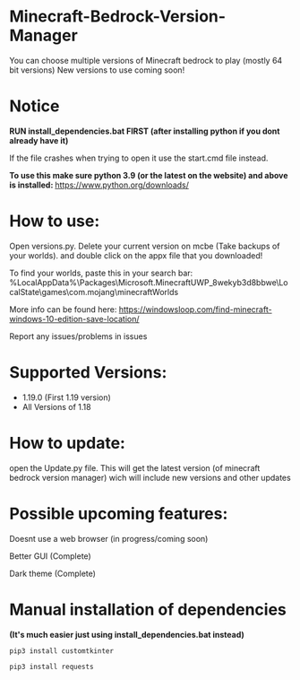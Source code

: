 # Minecraft-Bedrock-Version-Manager
You can choose multiple versions of Minecraft bedrock to play (mostly 64 bit versions)
New versions to use coming soon!

# Notice

<strong>RUN install_dependencies.bat FIRST (after installing python if you dont already have it) </strong>


If the file crashes when trying to open it use the start.cmd file instead.


<strong >To use this make sure python 3.9 (or the latest on the website) and above is installed: </strong>
https://www.python.org/downloads/

# How to use:
Open versions.py. Delete your current version on mcbe (Take backups of your worlds).
and double click on the appx file that you downloaded!

To find your worlds, paste this in your search bar:
%LocalAppData%\Packages\Microsoft.MinecraftUWP_8wekyb3d8bbwe\LocalState\games\com.mojang\minecraftWorlds

More info can be found here: https://windowsloop.com/find-minecraft-windows-10-edition-save-location/

Report any issues/problems in issues

# Supported Versions:
+ 1.19.0 (First 1.19 version)
+ All Versions of 1.18

# How to update:
open the Update.py file. This will get the latest version (of minecraft bedrock version manager) wich will include new versions and other updates


# Possible upcoming features:








Doesnt use a web browser (in progress/coming soon)










Better GUI (Complete)











Dark theme (Complete)


# Manual installation of dependencies
<strong> (It's much easier just using install_dependencies.bat instead) </strong>

```
pip3 install customtkinter
```

```
pip3 install requests
```






